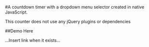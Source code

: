 #A countdown timer with a dropdown menu selector created in native JavaScript.

This counter does not use any jQuery plugins or dependencies

##Demo Here

...Insert link when it exists...